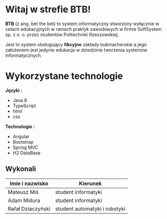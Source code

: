 # Witaj w strefie BTB!

**BTB** (z ang. bet the bet) to system informatyczny stworzony wyłącznie w celach edukacyjnych w ramach praktyk zawodowych w firmie SoftSystem sp. z o. o. przez studentów Politechniki Rzeszowskiej.

Jest to system obsługujący **fikcyjne** zakłady bukmacherskie a jego założeniem jest jedynie edukacja w dziedzinie tworzenia systemów informatycznych.

# Wykorzystane technologie

**Języki :**
- Java 8
- TypeScript
- html
- css

**Technologie :**
- Angular
- Bootstrap
- Spring MVC
- H2 DataBase

## Wykonali

|Imie i nazwisko    | Kierunek                                                         |
|-------------------|------------------------------------------------------------------|
|Mateusz Miś	      | student informatyki                                              |
|Adam Midura        | student informatyki                                              |
|Rafał Dziaczyński  | student automatyki i robotyki                                    |

